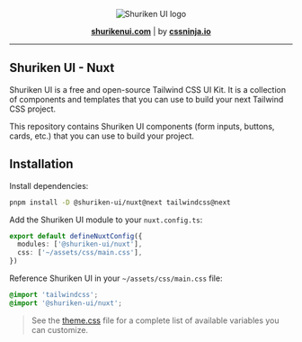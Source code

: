 <p align="center">
  <picture>
    <source media="(prefers-color-scheme: dark)" srcset="https://github.com/shuriken-ui/.github/assets/86636408/278e3026-1997-4e01-9457-20772adbce31">
    <source media="(prefers-color-scheme: light)" srcset="https://github.com/shuriken-ui/.github/assets/86636408/06f9d8e2-38aa-45b2-b91e-1c891a20e271">
    <img alt="Shuriken UI logo" src="https://github.com/shuriken-ui/.github/assets/86636408/06f9d8e2-38aa-45b2-b91e-1c891a20e271">
  </picture>
</p>

<p align="center">
  <a href="https://shurikenui.com" title="Shuriken UI website"><strong>shurikenui.com</strong></a> |
  by <a href="https://cssninja.io" title="Our official website"><strong>cssninja.io</strong></a>
</p>

---

## Shuriken UI - Nuxt

Shuriken UI is a free and open-source Tailwind CSS UI Kit. It is a collection of components and templates that you can use to build your next Tailwind CSS project.

This repository contains Shuriken UI components (form inputs, buttons, cards, etc.) that you can use to build your project.

## Installation

Install dependencies:

```bash
pnpm install -D @shuriken-ui/nuxt@next tailwindcss@next
```

Add the Shuriken UI module to your `nuxt.config.ts`:

```ts
export default defineNuxtConfig({
  modules: ['@shuriken-ui/nuxt'],
  css: ['~/assets/css/main.css'],
})
```

Reference Shuriken UI in your `~/assets/css/main.css` file:

```css
@import 'tailwindcss';
@import '@shuriken-ui/nuxt';
```

> See the [theme.css](https://github.com/shuriken-ui/shuriken-ui/blob/main/packages/tailwind/lib/theme.css) file for a complete list of available variables you can customize.
